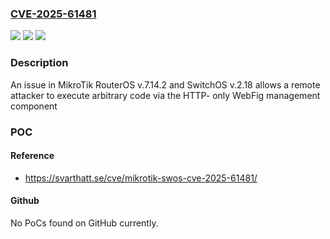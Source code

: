 ### [CVE-2025-61481](https://cve.mitre.org/cgi-bin/cvename.cgi?name=CVE-2025-61481)
![](https://img.shields.io/static/v1?label=Product&message=n%2Fa&color=blue)
![](https://img.shields.io/static/v1?label=Version&message=n%2Fa%20&color=brightgreen)
![](https://img.shields.io/static/v1?label=Vulnerability&message=n%2Fa&color=brightgreen)

### Description

An issue in MikroTik RouterOS v.7.14.2 and SwitchOS v.2.18 allows a remote attacker to execute arbitrary code via the HTTP- only WebFig management component

### POC

#### Reference
- https://svarthatt.se/cve/mikrotik-swos-cve-2025-61481/

#### Github
No PoCs found on GitHub currently.

